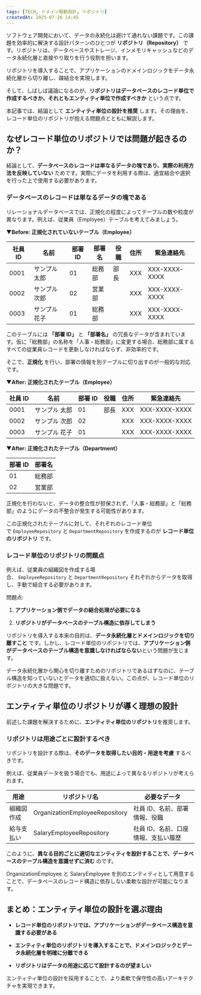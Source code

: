 ```yaml
---
tags: [TECH, ドメイン駆動設計, リポジトリ]
createdAt: 2025-07-26 14:45
---
```

ソフトウェア開発において、データの永続化は避けて通れない課題です。この課題を効率的に解決する設計パターンのひとつが **リポジトリ（Repository）** です。リポジトリは、データベースやストレージ、インメモリキャッシュなどのデータ永続化層と直接やり取りを行う役割を担います。

リポジトリを導入することで、アプリケーションのドメインロジックをデータ永続化層から切り離し、疎結合を実現します。

そして、しばしば議論になるのが、**リポジトリはデータベースのレコード単位で作成するべきか、それともエンティティ単位で作成すべきか** という点です。

本記事では、結論として **エンティティ単位の設計を推奨** します。その理由を、レコード単位のリポジトリが抱える問題点とともに解説します。

## なぜレコード単位のリポジトリでは問題が起きるのか？

結論として、**データベースのレコードは単なるデータの塊であり、実際の利用方法を反映していない** ためです。実際にデータを利用する際は、適宜結合や選択を行った上で使用する必要があります。

### データベースのレコードは単なるデータの塊である

リレーショナルデータベースでは、正規化の程度によってテーブルの数や粒度が異なります。例えば、従業員（Employee）テーブルを考えてみましょう。

▼**Before: 正規化されていないテーブル（Employee）**

|社員 ID|名前|部署 ID|部署名|役職|住所|緊急連絡先|
|---|---|---|---|---|---|---|
|0001|サンプル 太郎|01|総務部|部長|XXX|XXX-XXXX-XXXX|
|0002|サンプル 次郎|02|営業部||XXX|XXX-XXXX-XXXX|
|0003|サンプル 花子|01|総務部||XXX|XXX-XXXX-XXXX|

このテーブルには **「部署 ID」** と **「部署名」** の冗長なデータが含まれています。仮に「総務部」の名称を「人事・総務部」に変更する場合、総務部に属するすべての従業員レコードを更新しなければならず、非効率的です。

そこで、**正規化** を行い、部署の情報を別テーブルに切り出すのが一般的な対応です。

▼**After: 正規化されたテーブル（Employee）**

|社員 ID|名前|部署 ID|役職|住所|緊急連絡先|
|---|---|---|---|---|---|
|0001|サンプル 太郎|01|部長|XXX|XXX-XXXX-XXXX|
|0002|サンプル 次郎|02||XXX|XXX-XXXX-XXXX|
|0003|サンプル 花子|01||XXX|XXX-XXXX-XXXX|

▼**After: 正規化されたテーブル（Department）**

|部署 ID|部署名|
|---|---|
|01|総務部|
|02|営業部|

正規化を行わないと、データの整合性が担保されず、「人事・総務部」と「総務部」のようにデータの不整合が発生する可能性があります。

この正規化されたテーブルに対して、それぞれのレコード単位で `EmployeeRepository` と `DepartmentRepository` を作成するのが **レコード単位のリポジトリ** です。

### レコード単位のリポジトリの問題点

例えば、従業員の組織図を作成する場合、 `EmployeeRepository` と `DepartmentRepository` それぞれからデータを取得し、手動で結合する必要があります。

問題点:

1. **アプリケーション側でデータの結合処理が必要になる**
    
2. **リポジトリがデータベースのテーブル構造に依存してしまう**

リポジトリを導入する本来の目的は、**データ永続化層とドメインロジックを切り離すこと** です。しかし、レコード単位のリポジトリでは、**アプリケーション側がデータベースのテーブル構造を意識しなければならない**という問題が生じます。

データ永続化層から関心を切り離すためのリポジトリであるはずなのに、テーブル構造を知っていないとデータを適切に扱えない。この点が、レコード単位のリポジトリの大きな問題です。

## エンティティ単位のリポジトリが導く理想の設計

前述した課題を解決するために、**エンティティ単位のリポジトリ**を推奨します。

### リポジトリは用途ごとに設計するべき

リポジトリを設計する際は、**そのデータを取得したい目的・用途を考慮** するべきです。

例えば、従業員データを扱う場合でも、用途によって異なるリポジトリが考えられます。

|用途|リポジトリ名|必要なデータ|
|---|---|---|
|組織図作成|OrganizationEmployeeRepository|社員 ID、名前、部署情報、役職|
|給与支払い|SalaryEmployeeRepository|社員 ID、名前、口座情報、支払い履歴|

このように、**異なる目的ごとに適切なエンティティを設計することで、データベースのテーブル構造を意識せずに済む** のです。

OrganizationEmployee と SalaryEmployee を別のエンティティとして用意することで、データベースのレコード構造に依存しない柔軟な設計が可能になります。

## まとめ：エンティティ単位の設計を選ぶ理由

- **レコード単位のリポジトリでは、アプリケーションがデータベース構造を意識する必要がある**
    
- **エンティティ単位のリポジトリを導入することで、ドメインロジックとデータ永続化層を明確に分離できる**
    
- **リポジトリはデータの用途に応じて設計するのが望ましい**

エンティティ単位の設計を採用することで、より柔軟で保守性の高いアーキテクチャを実現できます。
